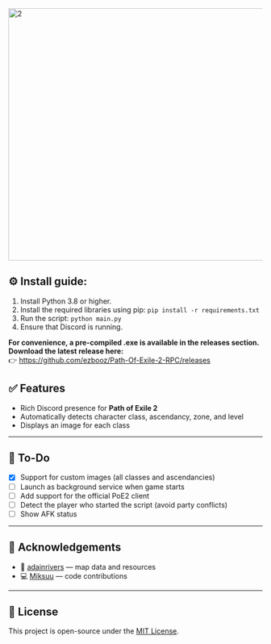 <img width="800" height="500" alt="2" src="https://github.com/user-attachments/assets/30d06f66-797b-4c52-9895-344c42ecadff" />



## ⚙️ Install guide:
1. Install Python 3.8 or higher.
2. Install the required libraries using pip: `pip install -r requirements.txt`
3. Run the script: `python main.py`
4. Ensure that Discord is running.

**For convenience, a pre-compiled .exe is available in the releases section.  
Download the latest release here:**  
👉 https://github.com/ezbooz/Path-Of-Exile-2-RPC/releases

## ✅ Features

- Rich Discord presence for **Path of Exile 2**
- Automatically detects character class, ascendancy, zone, and level
- Displays an image for each class

---

## 🔧 To-Do

- [x] Support for custom images (all classes and ascendancies)
- [ ] Launch as background service when game starts
- [ ] Add support for the official PoE2 client
- [ ] Detect the player who started the script (avoid party conflicts)
- [ ] Show AFK status

---


## 🙏 Acknowledgements

- 💾 [adainrivers](https://github.com/adainrivers/poe2-data) — map data and resources  
- 💻 [Miksuu](https://github.com/Miksuu) — code contributions

---

## 📎 License

This project is open-source under the [MIT License](LICENSE).
